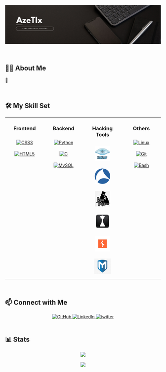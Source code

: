 <div align="center">
  <img src="https://github.com/AzeTIIx/AzeTIIx/blob/main/bannera.png">
</div>

<br>
<br>

## 👩‍💻 About Me

🥔

<br/>

## 🛠️ My Skill Set  

<div align="center">
  <table>
    <tr>
      <td valign="top" width="25%">
        <div align="center">  
          <h3>Frontend</h3>
          <a href="https://www.w3schools.com/css/" target="_blank"><img style="margin: 10px" src="https://profilinator.rishav.dev/skills-assets/css3-original-wordmark.svg" alt="CSS3" height="50" /></a>  
          <a href="https://en.wikipedia.org/wiki/HTML5" target="_blank"><img style="margin: 10px" src="https://profilinator.rishav.dev/skills-assets/html5-original-wordmark.svg" alt="HTML5" height="50" /></a>  
        </div>
      </td>
      <td valign="top" width="25%">
        <div align="center">  
          <h3>Backend</h3>
          <a href="https://www.python.org/" target="_blank"><img style="margin: 10px" src="https://profilinator.rishav.dev/skills-assets/python-original.svg" alt="Python" height="50" /></a>  
          <a href="https://www.cprogramming.com/" target="_blank"><img style="margin: 10px" src="https://profilinator.rishav.dev/skills-assets/c-original.svg" alt="C" height="50" /></a>  
          <a href="https://www.mysql.com/" target="_blank"><img style="margin: 10px" src="https://profilinator.rishav.dev/skills-assets/mysql-original-wordmark.svg" alt="MySQL" height="50" /></a>  
        </div>
      </td>
      <td valign="top" width="25%">
        <div align="center">  
          <h3>Hacking Tools</h3>
          <a href="https://nmap.org/" target="_blank"><img style="margin: 10px" src="https://github.com/AzeTIIx/AzeTIIx/blob/main/nmap.png" alt="nmap" height="50" /></a>  
          <a href="https://www.wireshark.org/" target="_blank"><img style="margin: 10px" src="https://github.com/AzeTIIx/AzeTIIx/blob/main/wireshark.png" alt="Wireshark" height="50" /></a>  
          <a href="https://www.openwall.com/john/" target="_blank"><img style="margin: 10px" src="https://github.com/AzeTIIx/AzeTIIx/blob/main/JohntheRipper.png" alt="John the Ripper" height="50" /></a>  
          <a href="https://hashcat.net/hashcat/" target="_blank"><img style="margin: 10px" src="https://github.com/AzeTIIx/AzeTIIx/blob/main/hashcat.png" alt="HashCat" height="50" /></a>  
          <a href="https://portswigger.net/burp" target="_blank"><img style="margin: 10px" src="https://github.com/AzeTIIx/AzeTIIx/blob/main/burpsuite.png" alt="Burp Suite" height="50" /></a> 
          <a href="https://www.metasploit.com/" target="_blank"><img style="margin: 10px" src="https://github.com/AzeTIIx/AzeTIIx/blob/main/metasploit.jpg" alt="Metasploit" height="50" /></a> 
        </div>
      </td>
      <td valign="top" width="25%">
        <div align="center">  
          <h3>Others</h3>
          <a href="https://www.linux.org/" target="_blank"><img style="margin: 10px" src="https://profilinator.rishav.dev/skills-assets/linux-original.svg" alt="Linux" height="50" /></a>  
          <a href="https://github.com/" target="_blank"><img style="margin: 10px" src="https://profilinator.rishav.dev/skills-assets/git-scm-icon.svg" alt="Git" height="50" /></a>  
          <a href="https://www.gnu.org/software/bash/" target="_blank"><img style="margin: 10px" src="https://profilinator.rishav.dev/skills-assets/gnu_bash-icon.svg" alt="Bash" height="50" /></a>  
        </div>
      </td>     
    </tr>
  </table>  
</div>

<br/>  

## 📫 Connect with Me  

<div align="center">
  <a href="https://github.com/AzeTIIx" target="_blank">
    <img src="https://img.shields.io/badge/github-%2324292e.svg?&style=for-the-badge&logo=github&logoColor=white" alt="GitHub" style="margin-bottom: 5px;" />
  </a>
  <a href="https://linkedin.com/in/charlesaimin" target="_blank">
    <img src="https://img.shields.io/badge/linkedin-%231E77B5.svg?&style=for-the-badge&logo=linkedin&logoColor=white" alt="LinkedIn" style="margin-bottom: 5px;" />
  </a>  
  <a href="https://twitter.com/AzeTIIx" target="_blank">
    <img src=https://img.shields.io/badge/twitter-%2300acee.svg?&style=for-the-badge&logo=twitter&logoColor=white alt=twitter style="margin-bottom: 5px;" />
  </a>  
</div>  

<br/>

## 📊 Stats  

<div align="center"><img src="https://github-readme-stats.vercel.app/api?username=AzeTIIx&show_icons=true&bg_color=1e1b4b&title_color=a755f6&icon_color=a755f6&text_color=d8b4fe&border_color=1e1b4b" align="center" />
</div>  
<br>
<div align="center"><img src="https://root-me-diff.vercel.app/rm-gh?nickname=azetix&style=midnight&gstats=show" /></div>
<br/>  
